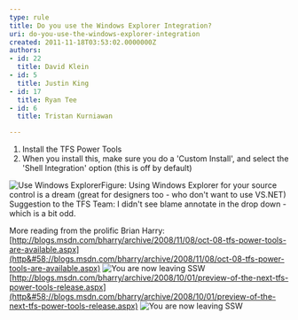 ```yaml
---
type: rule
title: Do you use the Windows Explorer Integration?
uri: do-you-use-the-windows-explorer-integration
created: 2011-11-18T03:53:02.0000000Z
authors:
- id: 22
  title: David Klein
- id: 5
  title: Justin King
- id: 17
  title: Ryan Tee
- id: 6
  title: Tristan Kurniawan

---
```


 
1. Install the TFS Power Tools
2. When you install this, make sure you do a 'Custom Install', and select the 'Shell Integration' option (this is off by default)

![Use Windows Explorer](/PublishingImages/TFS_WE_01.jpg)Figure: Using Windows Explorer for your source control is a dream (great for designers too - who don't want to use VS.NET) 
Suggestion to the TFS Team: I didn't see blame annotate in the drop down - which is a bit odd.

More reading from the prolific Brian Harry: 
[http://blogs.msdn.com/bharry/archive/2008/11/08/oct-08-tfs-power-tools-are-available.aspx](http&#58;//blogs.msdn.com/bharry/archive/2008/11/08/oct-08-tfs-power-tools-are-available.aspx) ![](http&#58;//www.ssw.com.au/ssw/images/external.gif "You are now leaving SSW") 
[http://blogs.msdn.com/bharry/archive/2008/10/01/preview-of-the-next-tfs-power-tools-release.aspx](http&#58;//blogs.msdn.com/bharry/archive/2008/10/01/preview-of-the-next-tfs-power-tools-release.aspx) ![](http&#58;//www.ssw.com.au/ssw/images/external.gif "You are now leaving SSW")
 
